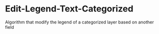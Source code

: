 # Edit-Legend-Text-Categorized
Algorithm that modify the legend of a categorized layer based on another field

